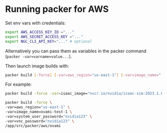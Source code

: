 # Running packer for AWS

Set env vars with credentials:

```sh
export AWS_ACCESS_KEY_ID ="..."
export AWS_SECRET_ACCESS_KEY ="..."
export NGC_CLI_API_KEY="..." # optional
```

Alternatively you can pass them as variables in the packer command (`packer -var=varname=value...`).

Then launch image builds with:

```sh
packer build [-force] [-var=aws_region="us-east-1"] [-var=image_name="..."] [-var=system_user_password="..."] [-var=vnc_password="..."] <folder>/
```

For example:

```sh
packer build -force -var=isaac_image="nvcr.io/nvidia/isaac-sim:2023.1.0-hotfix.1" /app/src/packer/aws/isaac
```

```sh
packer build -force \
-var=aws_region="us-east-1" \
-var=image_name=ovami-test-1 \
-var=system_user_password="nvidia123" \
-var=vnc_password="nvidia123" \
/app/src/packer/aws/ovami
```

